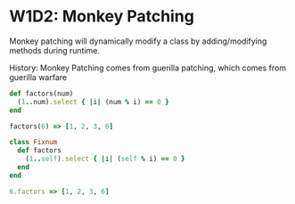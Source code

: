# W1D2: Monkey Patching

Monkey patching will dynamically modify a class by adding/modifying methods during runtime.

History: Monkey Patching comes from guerilla patching, which comes from guerilla warfare 

```ruby
def factors(num)
  (1..num).select { |i| (num % i) == 0 }
end

factors(6) => [1, 2, 3, 6]
```


```ruby
class Fixnum
  def factors
    (1..self).select { |i| (self % i) == 0 }
  end
end

6.factors => [1, 2, 3, 6]
```
